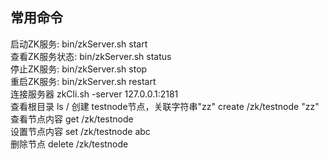 ## 常用命令
启动ZK服务:        bin/zkServer.sh start  
查看ZK服务状态:  bin/zkServer.sh status  
停止ZK服务:        bin/zkServer.sh stop  
重启ZK服务:        bin/zkServer.sh restart  
连接服务器          zkCli.sh -server 127.0.0.1:2181  
查看根目录 ls /
创建 testnode节点，关联字符串"zz"         create /zk/testnode "zz"  
查看节点内容  get /zk/testnode  
设置节点内容  set /zk/testnode abc  
删除节点      delete /zk/testnode  